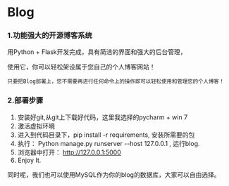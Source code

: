 # Blog
### 1.功能强大的开源博客系统
用Python + Flask开发完成，具有简洁的界面和强大的后台管理，

使用它，你可以轻松架设属于您自己的个人博客网站！

    只要把Blog部署上，您不需要再进行任何命令上的操作即可以轻松使用和管理您的个人博客！

### 2.部署步骤
1. 安装好git,从git上下载好代码，这里我选择的pycharm + win 7
2. 激活虚拟环境
3. 进入到代码目录下，pip install -r requirements, 安装所需要的包
4. 执行： Python manage.py runserver --host 127.0.0.1 , 运行blog.
5. 浏览器中打开： http://127.0.0.1:5000 
5. Enjoy It.

同时呢，我们也可以使用MySQL作为你的blog的数据库，大家可以自由选择。




    
